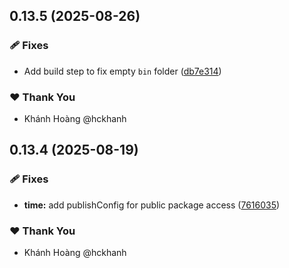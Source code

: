## 0.13.5 (2025-08-26)

### 🩹 Fixes

- Add build step to fix empty `bin` folder ([db7e314](https://github.com/hckhanh/pulumi-any-terraform/commit/db7e314))

### ❤️ Thank You

- Khánh Hoàng @hckhanh

## 0.13.4 (2025-08-19)

### 🩹 Fixes

- **time:** add publishConfig for public package access ([7616035](https://github.com/hckhanh/pulumi-any-terraform/commit/7616035))

### ❤️ Thank You

- Khánh Hoàng @hckhanh